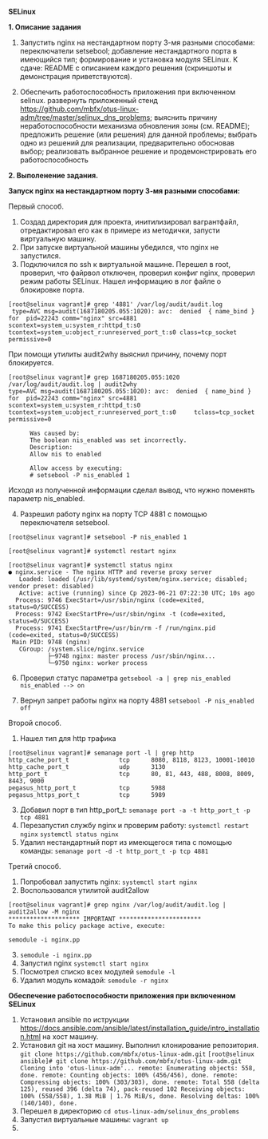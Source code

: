 **SELinux**

**1. Описание задания**  

1. Запустить nginx на нестандартном порту 3-мя разными способами:
переключатели setsebool;
добавление нестандартного порта в имеющийся тип;
формирование и установка модуля SELinux.
К сдаче:
README с описанием каждого решения (скриншоты и демонстрация приветствуются). 

2. Обеспечить работоспособность приложения при включенном selinux.
развернуть приложенный стенд https://github.com/mbfx/otus-linux-adm/tree/master/selinux_dns_problems; 
выяснить причину неработоспособности механизма обновления зоны (см. README);
предложить решение (или решения) для данной проблемы;
выбрать одно из решений для реализации, предварительно обосновав выбор;
реализовать выбранное решение и продемонстрировать его работоспособность


 **2. Выполенение задания.**

**Запуск nginx на нестандартном порту 3-мя разными способами:**
 
Первый способ.  

1. Создад директория для проекта, инитилизировал вагрантфайл, отредактировал его как в примере из методички, запусти виртуальную машину.
2. При запуске виртуальной машины убедился, что nginx не запустился.
3. Подключился по ssh к виртуальной машине. Перешел в root, проверил, что файрвол отключен, проверил конфиг nginx, проверил режим работы SELinux.
Нашел информацию в лог файле о блокировке порта.
```
[root@selinux vagrant]# grep '4881' /var/log/audit/audit.log
 type=AVC msg=audit(1687180205.055:1020): avc:  denied  { name_bind } for  pid=22243 comm="nginx" src=4881 scontext=system_u:system_r:httpd_t:s0 tcontext=system_u:object_r:unreserved_port_t:s0 class=tcp_socket permissive=0
```
 
 При помощи утилиты audit2why выяснил причину, почему порт блокируется.  
 
```
[root@selinux vagrant]# grep 1687180205.055:1020 /var/log/audit/audit.log | audit2why
type=AVC msg=audit(1687180205.055:1020): avc:  denied  { name_bind } for  pid=22243 comm="nginx" src=4881 scontext=system_u:system_r:httpd_t:s0 tcontext=system_u:object_r:unreserved_port_t:s0     tclass=tcp_socket permissive=0
  
	  Was caused by:
	  The boolean nis_enabled was set incorrectly. 
	  Description:
	  Allow nis to enabled
   
	  Allow access by executing:
	  # setsebool -P nis_enabled 1
```
   
   Исходя из полученной информации сделал вывод, что нужно поменять параметр nis_enabled.  
  
 4. Разрешил работу nginx на порту TCP 4881 с помощью переключателя setsebool.
```
[root@selinux vagrant]# setsebool -P nis_enabled 1
    
[root@selinux vagrant]# systemctl restart nginx
```
```    
[root@selinux vagrant]# systemctl status nginx
● nginx.service - The nginx HTTP and reverse proxy server
   Loaded: loaded (/usr/lib/systemd/system/nginx.service; disabled; vendor preset: disabled)
   Active: active (running) since Ср 2023-06-21 07:22:30 UTC; 10s ago
  Process: 9746 ExecStart=/usr/sbin/nginx (code=exited, status=0/SUCCESS)
  Process: 9742 ExecStartPre=/usr/sbin/nginx -t (code=exited, status=0/SUCCESS)
  Process: 9741 ExecStartPre=/usr/bin/rm -f /run/nginx.pid (code=exited, status=0/SUCCESS)
 Main PID: 9748 (nginx)
   CGroup: /system.slice/nginx.service
           ├─9748 nginx: master process /usr/sbin/nginx...
           └─9750 nginx: worker process
```

6. Проверил статус параметра `getsebool -a | grep nis_enabled`
  `nis_enabled --> on`

7. Вернул запрет работы nginx на порту 4881 `setsebool -P nis_enabled off`

Второй способ.  

1. Нашел тип для http трафика
```
[root@selinux vagrant]# semanage port -l | grep http
http_cache_port_t              tcp      8080, 8118, 8123, 10001-10010
http_cache_port_t              udp      3130
http_port_t                    tcp      80, 81, 443, 488, 8008, 8009, 8443, 9000
pegasus_http_port_t            tcp      5988
pegasus_https_port_t           tcp      5989
```

3. Добавил порт в тип http_port_t: `semanage port -a -t http_port_t -p tcp 4881`
4. Перезапустил службу nginx и проверим работу: `systemctl restart nginx`
`systemctl status nginx`
5. Удалил нестандартный порт из имеющегося типа с помощью команды: `semanage port -d -t http_port_t -p tcp 4881`

Третий способ.

1. Попробовал запустить nginx: `systemctl start nginx`
2. Воспользовался утилитой audit2allow
```
[root@selinux vagrant]# grep nginx /var/log/audit/audit.log | audit2allow -M nginx
******************** IMPORTANT ***********************
To make this policy package active, execute:

semodule -i nginx.pp
```

3. `semodule -i nginx.pp`
4. Запустил nginx `systemctl start nginx`
5. Посмотрел списко всех модулей `semodule -l`
6. Удалил модуль комадой: `semodule -r nginx`

**Обеспечение работоспособности приложения при включенном SELinux**

1. Установил ansible по иструкции https://docs.ansible.com/ansible/latest/installation_guide/intro_installation.html на хост машину.
2. Установил git на хост машину. Выполнил клонирование репозитория. `git clone https://github.com/mbfx/otus-linux-adm.git`
`[root@selinux ansible]# git clone https://github.com/mbfx/otus-linux-adm.git
Cloning into 'otus-linux-adm'...
remote: Enumerating objects: 558, done.
remote: Counting objects: 100% (456/456), done.
remote: Compressing objects: 100% (303/303), done.
remote: Total 558 (delta 125), reused 396 (delta 74), pack-reused 102
Receiving objects: 100% (558/558), 1.38 MiB | 1.76 MiB/s, done.
Resolving deltas: 100% (140/140), done.`
3. Перешел в директорию `cd otus-linux-adm/selinux_dns_problems`
4. Запустил виртуальные машины: `vagrant up`
5. 
